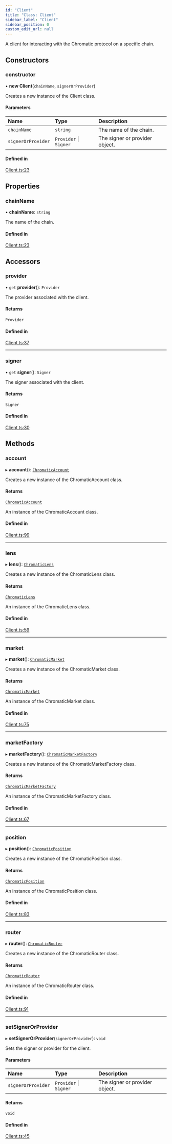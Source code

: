```yaml
---
id: "Client"
title: "Class: Client"
sidebar_label: "Client"
sidebar_position: 0
custom_edit_url: null
---
```


A client for interacting with the Chromatic protocol on a specific chain.

## Constructors

### constructor

• **new Client**(`chainName`, `signerOrProvider`)

Creates a new instance of the Client class.

#### Parameters

| Name | Type | Description |
| :------ | :------ | :------ |
| `chainName` | `string` | The name of the chain. |
| `signerOrProvider` | `Provider` \| `Signer` | The signer or provider object. |

#### Defined in

[Client.ts:23](https://github.com/chromatic-protocol/sdk/blob/5c36e81/packages/sdk-ethers-v6/src/Client.ts#L23)

## Properties

### chainName

• **chainName**: `string`

The name of the chain.

#### Defined in

[Client.ts:23](https://github.com/chromatic-protocol/sdk/blob/5c36e81/packages/sdk-ethers-v6/src/Client.ts#L23)

## Accessors

### provider

• `get` **provider**(): `Provider`

The provider associated with the client.

#### Returns

`Provider`

#### Defined in

[Client.ts:37](https://github.com/chromatic-protocol/sdk/blob/5c36e81/packages/sdk-ethers-v6/src/Client.ts#L37)

___

### signer

• `get` **signer**(): `Signer`

The signer associated with the client.

#### Returns

`Signer`

#### Defined in

[Client.ts:30](https://github.com/chromatic-protocol/sdk/blob/5c36e81/packages/sdk-ethers-v6/src/Client.ts#L30)

## Methods

### account

▸ **account**(): [`ChromaticAccount`](ChromaticAccount.md)

Creates a new instance of the ChromaticAccount class.

#### Returns

[`ChromaticAccount`](ChromaticAccount.md)

An instance of the ChromaticAccount class.

#### Defined in

[Client.ts:99](https://github.com/chromatic-protocol/sdk/blob/5c36e81/packages/sdk-ethers-v6/src/Client.ts#L99)

___

### lens

▸ **lens**(): [`ChromaticLens`](ChromaticLens.md)

Creates a new instance of the ChromaticLens class.

#### Returns

[`ChromaticLens`](ChromaticLens.md)

An instance of the ChromaticLens class.

#### Defined in

[Client.ts:59](https://github.com/chromatic-protocol/sdk/blob/5c36e81/packages/sdk-ethers-v6/src/Client.ts#L59)

___

### market

▸ **market**(): [`ChromaticMarket`](ChromaticMarket.md)

Creates a new instance of the ChromaticMarket class.

#### Returns

[`ChromaticMarket`](ChromaticMarket.md)

An instance of the ChromaticMarket class.

#### Defined in

[Client.ts:75](https://github.com/chromatic-protocol/sdk/blob/5c36e81/packages/sdk-ethers-v6/src/Client.ts#L75)

___

### marketFactory

▸ **marketFactory**(): [`ChromaticMarketFactory`](ChromaticMarketFactory.md)

Creates a new instance of the ChromaticMarketFactory class.

#### Returns

[`ChromaticMarketFactory`](ChromaticMarketFactory.md)

An instance of the ChromaticMarketFactory class.

#### Defined in

[Client.ts:67](https://github.com/chromatic-protocol/sdk/blob/5c36e81/packages/sdk-ethers-v6/src/Client.ts#L67)

___

### position

▸ **position**(): [`ChromaticPosition`](ChromaticPosition.md)

Creates a new instance of the ChromaticPosition class.

#### Returns

[`ChromaticPosition`](ChromaticPosition.md)

An instance of the ChromaticPosition class.

#### Defined in

[Client.ts:83](https://github.com/chromatic-protocol/sdk/blob/5c36e81/packages/sdk-ethers-v6/src/Client.ts#L83)

___

### router

▸ **router**(): [`ChromaticRouter`](ChromaticRouter.md)

Creates a new instance of the ChromaticRouter class.

#### Returns

[`ChromaticRouter`](ChromaticRouter.md)

An instance of the ChromaticRouter class.

#### Defined in

[Client.ts:91](https://github.com/chromatic-protocol/sdk/blob/5c36e81/packages/sdk-ethers-v6/src/Client.ts#L91)

___

### setSignerOrProvider

▸ **setSignerOrProvider**(`signerOrProvider`): `void`

Sets the signer or provider for the client.

#### Parameters

| Name | Type | Description |
| :------ | :------ | :------ |
| `signerOrProvider` | `Provider` \| `Signer` | The signer or provider object. |

#### Returns

`void`

#### Defined in

[Client.ts:45](https://github.com/chromatic-protocol/sdk/blob/5c36e81/packages/sdk-ethers-v6/src/Client.ts#L45)

